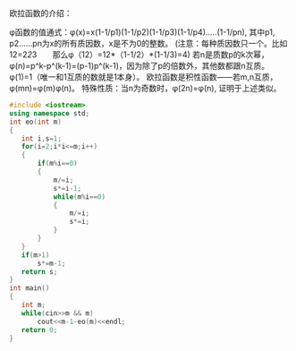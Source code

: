 欧拉函数的介绍：  

φ函数的值通式：φ(x)=x(1-1/p1)(1-1/p2)(1-1/p3)(1-1/p4)…..(1-1/pn),
其中p1, p2……pn为x的所有质因数，x是不为0的整数。
(注意：每种质因数只一个。比如12=2*2*3　　那么φ（12）=12*（1-1/2）*(1-1/3)=4)
若n是质数p的k次幂，φ(n)=p^k-p^(k-1)=(p-1)p^(k-1)，因为除了p的倍数外，其他数都跟n互质。
φ(1)=1（唯一和1互质的数就是1本身）。
欧拉函数是积性函数——若m,n互质，φ(mn)=φ(m)φ(n)。
特殊性质：当n为奇数时，φ(2n)=φ(n), 证明于上述类似。

```c++
#include <iostream>
using namespace std;
int eo(int m)
{
   int i,s=1;
   for(i=2;i*i<=m;i++)
   {
       if(m%i==0)
       {
           m/=i;
           s*=i-1;
           while(m%i==0)
           {
               m/=i;
               s*=i;
           }
       }
   }
   if(m>1)
       s*=m-1;
   return s;
}
int main()
{
   int m;
   while(cin>>m && m)
       cout<<m-1-eo(m)<<endl;
   return 0;
}
```